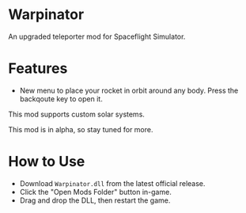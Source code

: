 # Warpinator
An upgraded teleporter mod for Spaceflight Simulator.

# Features
- New menu to place your rocket in orbit around any body. Press the backqoute key to open it.

This mod supports custom solar systems.

This mod is in alpha, so stay tuned for more.

# How to Use
- Download `Warpinator.dll` from the latest official release.
- Click the "Open Mods Folder" button in-game.
- Drag and drop the DLL, then restart the game.

